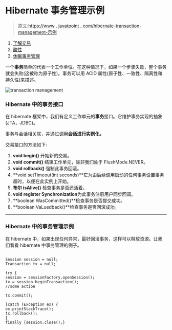 # Hibernate 事务管理示例

> 原文:[https://www . javatpoint . com/hibernate-transaction-management-示例](https://www.javatpoint.com/hibernate-transaction-management-example)

1.  [了解交易](#)
2.  [酸性](#)
3.  [休眠事务管理](#)

一个**事务**简单的代表一个工作单位。在这种情况下，如果一个步骤失败，整个事务就会失败(这被称为原子性)。事务可以用 ACID 属性(原子性、一致性、隔离性和持久性)来描述。

![transaction management](../Images/b390b813c6a45ebdb4bac7a28e5ff478.png)

### Hibernate 中的事务接口

在 hibernate 框架中，我们有定义工作单元的**事务**接口。它维护事务实现的抽象(JTA，JDBC)。

事务与会话相关联，并通过调用**会话进行实例化。**

交易接口的方法如下:

1.  **void begin()** 开始新的交易。
2.  **void commit()** 结束工作单元，除非我们处于 FlushMode.NEVER。
3.  **void rollback()** 强制此事务回滚。
4.  **void setTimeout(int seconds)**它为由后续调用启动的任何事务设置事务超时，以便在此实例上开始。
5.  **布尔 isAlive()** 检查事务是否还活着。
6.  **void register Synchronization**为此事务注册用户同步回调。
7.  **boolean WasCommitted()**检查事务是否提交成功。
8.  **boolean VaLuedback()**检查事务是否回滚成功。

* * *

### Hibernate 中的事务管理示例

在 hibernate 中，如果出现任何异常，最好回滚事务，这样可以释放资源。让我们看看 hibernate 中事务管理的例子。

```

Session session = null;
Transaction tx = null;

try {
session = sessionFactory.openSession();
tx = session.beginTransaction();
//some action

tx.commit();

}catch (Exception ex) {
ex.printStackTrace();
tx.rollback();
}
finally {session.close();}

```